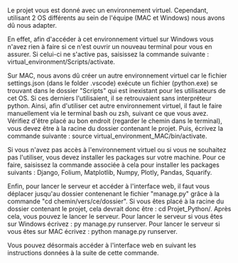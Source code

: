 Le projet vous est donné avec un environnement virtuel. Cependant, utilisant 2 OS différents au sein de l'équipe (MAC et Windows) nous avons dû nous adapter. 

En effet, afin d'accéder à cet environnement virtuel sur Windows vous n'avez rien à faire si ce n'est ouvrir un nouveau terminal pour vous en assurer. Si celui-ci ne s'active pas, saisissez la commande suivante : virtual_environment/Scripts/activate.

Sur MAC, nous avons dû créer un autre environnement virtuel car le fichier settings.json (dans le folder .vscode) exécute un fichier (python.exe) se trouvant dans le dossier "Scripts" qui est inexistant pour les utilisateurs de cet OS. Si ces derniers l'utilisaient, il se retrouvaient sans interpréteur python.
Ainsi, afin d'utiliser cet autre environnement virtuel, il faut le faire manuellement via le terminal bash ou zsh, suivant ce que vous avez. 
Vérifiez d'être placé au bon endroit (regarder le chemin dans le terminal), vous devez être à la racine du dossier contenant le projet. Puis, écrivez la commande suivante : source virtual_environment_MAC/bin/activate.

Si vous n'avez pas accès à l'environnement virtuel ou si vous ne souhaitez pas l'utiliser, vous devez installer les packages sur votre machine. Pour ce faire, saisissez la commande associée à cela pour installer les packages suivants : Django, Folium, Matplotlib, Numpy, Plotly, Pandas, Squarify.

Enfin, pour lancer le serveur et accéder à l'interface web, il faut vous déplacer jusqu'au dossier contenenant le fichier "manage.py" grâce à la commande "cd chemin/vers/ce/dossier". Si vous êtes placé à la racine du dossier contenant le projet, cela devrait donc être : cd Projet_Python/. Après cela, vous pouvez le lancer le serveur.
Pour lancer le serveur si vous êtes sur Windows écrivez : py manage.py runserver. 
Pour lancer le serveur si vous êtes sur MAC écrivez : python manage.py runserver.

Vous pouvez désormais accéder à l'interface web en suivant les instructions données à la suite de cette commande.
